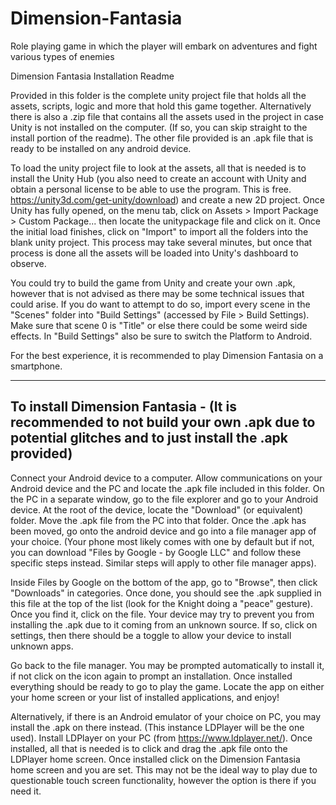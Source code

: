 # Dimension-Fantasia
Role playing game in which the player will embark on adventures and fight various types of enemies


Dimension Fantasia Installation Readme

Provided in this folder is the complete unity project file that holds all the assets, scripts, logic and more that hold this game together.
Alternatively there is also a .zip file that contains all the assets used in the project in case Unity is not installed on the computer.
(If so, you can skip straight to the install portion of the readme).
The other file provided is an .apk file that is ready to be installed on any android device.

To load the unity project file to look at the assets, all that is needed is to install the Unity Hub (you also need to create an account with Unity and
obtain a personal license to be able to use the program. This is free. https://unity3d.com/get-unity/download) and create a new 2D project.
Once Unity has fully opened, on the menu tab, click on Assets > Import Package > Custom Package... then locate the unitypackage file and click on it.
Once the initial load finishes, click on "Import" to import all the folders into the blank unity project.
This process may take several minutes, but once that process is done all the assets will be loaded into Unity's dashboard to observe.

You could try to build the game from Unity and create your own .apk, however that is not advised as there may be some technical issues that could arise.
If you do want to attempt to do so, import every scene in the "Scenes" folder into "Build Settings" (accessed by File > Build Settings). Make sure that
scene 0 is "Title" or else there could be some weird side effects. In "Build Settings" also be sure to switch the Platform to Android.

For the best experience, it is recommended to play Dimension Fantasia on a smartphone.

-----------------------------
To install Dimension Fantasia - (It is recommended to not build your own .apk due to potential glitches and to just install the .apk provided)
-----------------------------
Connect your Android device to a computer. Allow communications on your Android device and the PC and locate the .apk file included in this folder.
On the PC in a separate window, go to the file explorer and go to your Android device. At the root of the device, locate the "Download" (or equivalent) folder. 
Move the .apk file from the PC into that folder. Once the .apk has been moved, go onto the android device and go into a file manager app of your choice. 
(Your phone most likely comes with one by default but if not, you can download "Files by Google - by Google LLC" and follow these specific steps instead. 
Similar steps will apply to other file manager apps).

Inside Files by Google on the bottom of the app, go to "Browse", then click "Downloads" in categories. Once done, you should see the .apk supplied in this file
at the top of the list (look for the Knight doing a "peace" gesture). Once you find it, click on the file. Your device may try to prevent you from installing
the .apk due to it coming from an unknown source. If so, click on settings, then there should be a toggle to allow your device to install unknown apps.

Go back to the file manager. You may be prompted automatically to install it, if not click on the icon again to prompt an installation. Once installed
everything should be ready to go to play the game. Locate the app on either your home screen or your list of installed applications, and enjoy!

Alternatively, if there is an Android emulator of your choice on PC, you may install the .apk on there instead. (This instance LDPlayer will be the one used).
Install LDPlayer on your PC (from https://www.ldplayer.net/). Once installed, all that is needed is to click and drag the .apk file onto the LDPlayer home screen.
Once installed click on the Dimension Fantasia home screen and you are set. This may not be the ideal way to play due to questionable touch screen functionality,
however the option is there if you need it.
